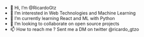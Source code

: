 - 👋 Hi, I’m @RicardoGtz
- 👀 I’m interested in Web Technologies and Machine Learning
- 🌱 I’m currently learning React and ML with Python
- 💞️ I’m looking to collaborate on open source projects
- 📫 How to reach me ? Sent me a DM on twitter @ricardo_gtzo

<!---
RicardoGtz/RicardoGtz is a ✨ special ✨ repository because its `README.md` (this file) appears on your GitHub profile.
You can click the Preview link to take a look at your changes.
--->
